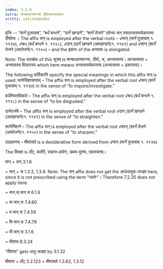 ```yaml
---
index: 3.1.6
sutra: मान्बधदान्शान्भ्यो दीर्घश्चाभ्यासस्य
vritti: satishabodha
---
```



वृत्तिः -- “मानँ पूजायाम्”, “बधँ बन्धने”, “दानँ खण्डने”, “शानँ तेजने” एतेभ्यः सन् स्यादभ्यासस्येकारस्य दीर्घश्च । The affix सन् is employed after the verbal roots – √मान् (मानँ पूजायाम् १. ११२७), √बध् (बधँ बन्धने १. ११२८), √दान् (दानँ खण्डने (अवखण्डने)१. ११४९) and √शान् (शानँ तेजने (अवतेजने)१. ११५०) – and the इकारः of the अभ्यासः is elongated.


Note: The पदच्छेदः of this सूत्रम् is मान्बधदान्शान्भ्यः, दीर्घः, च, आभ्यासस्य। आभ्यासस्य = अभ्यासस्य विकारस्य which here means अभ्यासस्येकारस्य (अभ्यासस्य + इकारस्य)।


The following वार्तिकानि specify the special meanings in which this affix सन् is used:
मानेर्जिज्ञासायाम् – The affix सन् is employed after the verbal root √मान् (मानँ पूजायाम् १. ११२७) in the sense of “to inquire/investigate.”

बधेश्चित्तविकारे – The affix सन् is employed after the verbal root √बध् (बधँ बन्धने १. ११२८) in the sense of “to be disgusted.”

दानेरार्जवे – The affix सन् is employed after the verbal root √दान् (दानँ खण्डने (अवखण्डने)१. ११४९) in the sense of “to straighten.”

शानेर्निशाने – The affix सन् is employed after the verbal root √शान् (शानँ तेजने (अवतेजने)१. ११५०) in the sense of “to sharpen.”


उदाहरणम् – मीमांसते is a desiderative form derived from √मान् (मानँ पूजायाम् १. ११२७)


The विवक्षा is लँट्, कर्तरि, सन्नन्त-प्रयोगः, प्रथम-पुरुषः, एकवचनम्।

मान् + सन् 3.1.6

= मान् + स 1.3.3, 1.3.9. Note: The सन् affix does not get the आर्धधातुक-सञ्ज्ञा here, since it is not prescribed using the term “धातोः”। Therefore 7.2.35 does not apply here.

= मान् स् मान् स 6.1.9

= मा मान् स 7.4.60

= म मान् स 7.4.59

= मि मान् स 7.4.79

= मी मान् स 3.1.6

= मीमांस 8.3.24


“मीमांस” gets धातु-सञ्ज्ञा by 3.1.32


मीमांस + लँट् 3.2.123 = मीमांसते 1.3.62, 1.3.12

